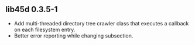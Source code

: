 ## lib45d 0.3.5-1

* Add multi-threaded directory tree crawler class that executes a callback on each filesystem entry.
* Better error reporting while changing subsection.